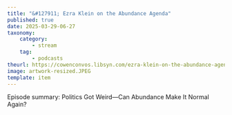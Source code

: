 ```yaml
---
title: "&#127911; Ezra Klein on the Abundance Agenda"
published: true
date: 2025-03-29-06-27
taxonomy:
    category:
        - stream
    tag:
        - podcasts
theurl: https://cowenconvos.libsyn.com/ezra-klein-on-the-abundance-agenda
image: artwork-resized.JPEG
template: item
---
```


Episode summary: Politics Got Weird&mdash;Can Abundance Make It Normal Again?
